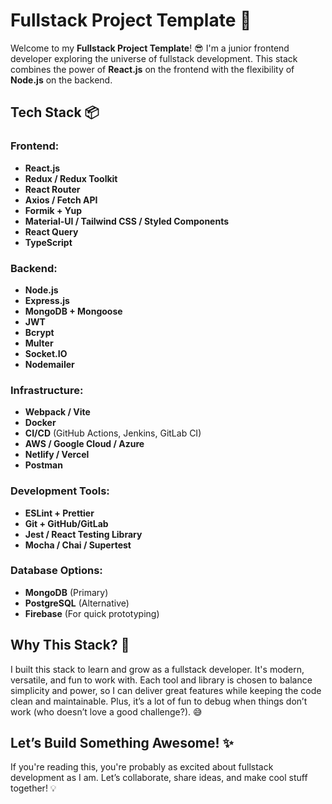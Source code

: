 # Fullstack Project Template 🚀

Welcome to my **Fullstack Project Template**! 😎 I'm a junior frontend developer exploring the universe of fullstack development. This stack combines the power of **React.js** on the frontend with the flexibility of **Node.js** on the backend. 

## Tech Stack 📦

### Frontend:
- **React.js**
- **Redux / Redux Toolkit**
- **React Router**
- **Axios / Fetch API**
- **Formik + Yup**
- **Material-UI / Tailwind CSS / Styled Components**
- **React Query**
- **TypeScript**

### Backend:
- **Node.js**
- **Express.js**
- **MongoDB + Mongoose**
- **JWT**
- **Bcrypt**
- **Multer**
- **Socket.IO**
- **Nodemailer**

### Infrastructure:
- **Webpack / Vite**
- **Docker**
- **CI/CD** (GitHub Actions, Jenkins, GitLab CI)
- **AWS / Google Cloud / Azure**
- **Netlify / Vercel**
- **Postman**

### Development Tools:
- **ESLint + Prettier**
- **Git + GitHub/GitLab**
- **Jest / React Testing Library**
- **Mocha / Chai / Supertest**

### Database Options:
- **MongoDB** (Primary)
- **PostgreSQL** (Alternative)
- **Firebase** (For quick prototyping)

## Why This Stack? 🤔
I built this stack to learn and grow as a fullstack developer. It's modern, versatile, and fun to work with. Each tool and library is chosen to balance simplicity and power, so I can deliver great features while keeping the code clean and maintainable. Plus, it’s a lot of fun to debug when things don’t work (who doesn’t love a good challenge?). 😅

## Let’s Build Something Awesome! ✨
If you're reading this, you're probably as excited about fullstack development as I am. Let’s collaborate, share ideas, and make cool stuff together! 💡

